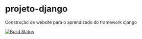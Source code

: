 # projeto-django
Construção de website para o aprendizado do framework django

[![Build Status](https://travis-ci.com/Lnvictor/projeto-django.svg?branch=master)](https://travis-ci.com/Lnvictor/projeto-django)
